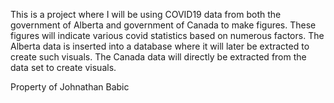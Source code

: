 This is a project where I will be using COVID19 data from both the government 
of Alberta and government of Canada to make figures. These figures will 
indicate various covid statistics based on numerous factors. The Alberta data 
is inserted into a database where it will later be extracted to create such
visuals. The Canada data will directly be extracted from the data set to create
visuals.

Property of Johnathan Babic

